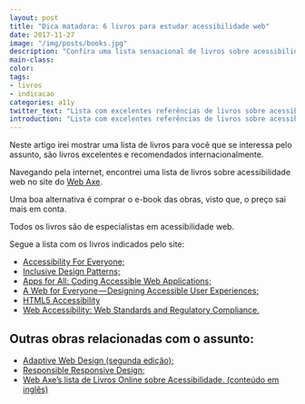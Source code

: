 ```yaml
---
layout: post
title: "Dica matadora: 6 livros para estudar acessibilidade web"
date: 2017-11-27
image: "/img/posts/books.jpg"
description: "Confira uma lista sensacional de livros sobre acessibilidade web."
main-class:
color:
tags:
- livros
- indicacao
categories: a11y
twitter_text: "Lista com excelentes referências de livros sobre acessibilidade web."
introduction: "Lista com excelentes referências de livros sobre acessibilidade web."
---
```


Neste artigo irei mostrar uma lista de livros para você que se interessa pelo assunto, são livros excelentes e recomendados internacionalmente.

Navegando pela internet, encontrei uma lista de livros sobre acessibilidade web no site do [Web Axe](http://www.webaxe.org/web-accessibility-books/).

Uma boa alternativa é comprar o e-book das obras, visto que, o preço sai mais em conta.

Todos os livros são de especialistas em acessibilidade web. 

Segue a lista com os livros indicados pelo site:

* [Accessibility For Everyone;](https://abookapart.com/products/accessibility-for-everyone)
* [Inclusive Design Patterns;](https://shop.smashingmagazine.com/products/inclusive-design-patterns)
* [Apps for All: Coding Accessible Web Applications;](https://shop.smashingmagazine.com/products/apps-for-all)
* [A Web for Everyone — Designing Accessible User Experiences;](https://rosenfeldmedia.com/books/a-web-for-everyone/)
* [HTML5 Accessibility](https://www.apress.com/us/book/9781430241942)
* [Web Accessibility: Web Standards and Regulatory Compliance.](https://www.amazon.com/exec/obidos/ASIN/1590596382/jimthatcher-20/104-59766)

## Outras obras relacionadas com o assunto:

* [Adaptive Web Design (segunda edição);](https://adaptivewebdesign.info/2nd-edition/)
* [Responsible Responsive Design;](https://abookapart.com/products/responsible-responsive-design)
* [Web Axe’s lista de Livros Online sobre Acessibilidade. (conteúdo em inglês)](http://www.webaxe.org/free-online-books-on-accessibility/)
